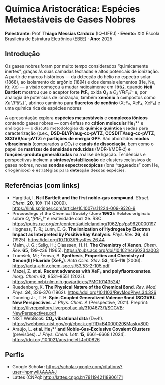 
# Química Aristocrática: Espécies Metaestáveis de Gases Nobres  
**Palestrante:** Prof. **Thiago Messias Cardozo** (IQ–UFRJ) · **Evento:** XIX Escola Brasileira de Estrutura Eletrônica (EBEE) · **Ano:** 2025

## Introdução
Os gases nobres foram por muito tempo considerados “quimicamente inertes”, graças às suas camadas fechadas e altos potenciais de ionização. A partir de marcos históricos — da detecção do hélio no espectro solar (1868), ao isolamento do argônio (1894) e dos demais elementos (He, Ne, Kr, Xe) — a visão começou a mudar radicalmente em **1962**, quando **Neil Bartlett** mostrou que o aceptor forte **PtF₆** oxida **O₂** a *O₂⁺[PtF₆]⁻* e, por analogia de potenciais de ionização, também **xenônio** a compostos como *Xe⁺[PtF₆]⁻*, abrindo caminho para **fluoretos de xenônio** (XeF₂, XeF₄, XeF₆) e uma química rica de espécies nobres.  

A apresentação explora **espécies metaestáveis** e **complexos iônicos** contendo gases nobres — com ênfase no **cátion molecular He₃²⁺** e análogos — e discute metodologias de **química quântica** usadas para caracterização (p.ex., **DSD‑BLYP/aug‑cc‑pVTZ**, **CCSD(T)/aug‑cc‑pVTZ**, **SCGVB/cc‑pVTZ**) e **partições de energia GPF**. São abordados **modos vibracionais** (comparados a CO₂) e **canais de dissociação**, bem como o papel de **matrizes de densidade reduzidas** (MDR‑1/MDR‑2) e **funções‑produto generalizadas** na análise de ligação. Tendências e perspectivas incluem a **síntese/estabilização** de clusters exclusivos de gases nobres, novas **sondas espectroscópicas** (íons “tagueados” com He, criogênicos) e estratégias para **detecção** dessas espécies.

## Referências (com links)
- Hargittai, I. **Neil Bartlett and the first noble‑gas compound**. *Struct. Chem.* **20**, 109–114 (2009). <https://link.springer.com/article/10.1007/s11224-009-9526-9>
- Proceedings of the Chemical Society (June **1962**): Relatos originais sobre *O₂⁺[PtF₆]⁻* e reatividade com Xe. RSC. <https://pubs.rsc.org/en/content/articlelanding/1962/ps/ps9620000197>
- Hogness, T. R.; Lunn, E. G. **The Ionization of Hydrogen by Electron Impact as Interpreted by Positive Ray Analysis**. *Phys. Rev.* **26**, 44 (1925). <https://doi.org/10.1103/PhysRev.26.44>
- Malm, J. G.; Selig, H.; Claassen, H. H. **The Chemistry of Xenon**. *Chem. Rev.* **65**, 199–236 (1965). <https://pubs.acs.org/doi/10.1021/cr60234a003>
- Tramšek, M.; Žemva, B. **Synthesis, Properties and Chemistry of Xenon(II) Fluoride (XeF₂)**. *Acta Chim. Slov.* **53**, 105–116 (2006). <https://acta-arhiv.chem-soc.si/53/53-2-105.pdf>
- Mazej, Z. **et al.** **Recent advances with XeF₆ and polyfluoroxenates**. *Inorg. Chem.* **62**, 8531–8551 (2023). <https://pmc.ncbi.nlm.nih.gov/articles/PMC10143524/>
- Ruedenberg, K. **The Physical Nature of the Chemical Bond**. *Rev. Mod. Phys.* **34**, 326–376 (1962). <https://doi.org/10.1103/RevModPhys.34.326>
- Dunning Jr., T. H. **Spin‑Coupled Generalized Valence Bond (SCGVB): New Perspectives**. *J. Phys. Chem. A* (Perspective, 2021). Preprint: <https://livrepository.liverpool.ac.uk/3104673/1/SCGVB-NewPerspectives.pdf>
- NIST WebBook: **CO₂ vibrational data** (D∞h). <https://webbook.nist.gov/cgi/cbook.cgi?ID=B4000020&Mask=800>
- Araújo, L. **et al.** **He₃²⁺ and Noble‑Gas‑Exclusive Covalent Clusters** (previsões). *J. Phys. Chem. Lett.* **15**, 6661–6668 (2024). <https://doi.org/10.1021/acs.jpclett.4c00826>

## Perfis
- Google Scholar: <https://scholar.google.com/citations?user=hpmwIiAAAAAJ>
- Lattes (CNPq): <http://lattes.cnpq.br/7811942118906171>
